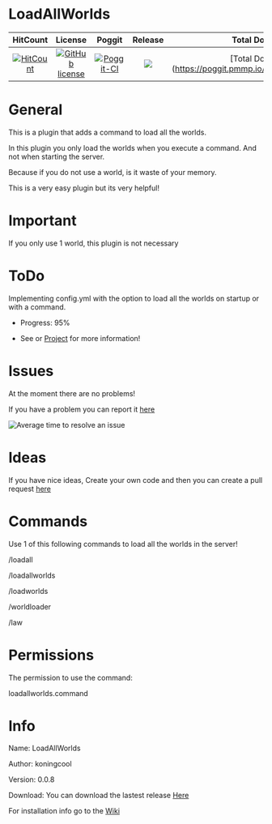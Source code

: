    # LoadAllWorlds

| HitCount | License | Poggit | Release | Total Downloads |
|:--:|:--:|:--:|:--:|:--:|
|[![HitCount](http://hits.dwyl.io/koningcool/LoadAllWorlds.svg)](http://hits.dwyl.io/koningcool/LoadAllWorlds)|[![GitHub license](https://img.shields.io/github/license/koningcool/LoadAllWorlds.svg)](https://github.com/koningcool/LoadAllWorlds/blob/master/LICENSE)|[![Poggit-CI](https://poggit.pmmp.io/ci.shield/koningcool/LoadAllWorlds/LoadallWorlds)](https://poggit.pmmp.io/ci/koningcool/LoadAllWorlds/LoadAllWorlds)|[![](https://poggit.pmmp.io/shield.state/LoadAllWorlds)](https://poggit.pmmp.io/p/LoadAllWorlds)| [Total Downloads] (https://poggit.pmmp.io/shield.dl/LoadAllWorlds)


# General
This is a plugin that adds a command to load all the worlds.

In this plugin you only load the worlds when you execute a command. And not when starting the server.

Because if you do not use a world, is it waste of your memory.

This is a very easy plugin but its very helpful!


# Important

If you only use 1 world, this plugin is not necessary

# ToDo

Implementing config.yml with the option to load all the worlds on startup or with a command.

  - Progress: 95%

  - See or [Project](https://github.com/koningcool/loadallworlds/projects/1) for more information!

 
 # Issues

 At the moment there are no problems!

 If you have a problem you can report it [here](https://github.com/koningcool/LoadAllWorlds/issues/new)
 
![Average time to resolve an issue](https://isitmaintained.com/badge/resolution/koningcool/LoadAllWorlds.svg)

# Ideas

If you have nice ideas, Create your own code and then you can create a pull request [here](https://github.com/koningcool/LoadAllWorlds/pulls)

# Commands

 Use 1 of this following commands to load all the worlds in the server!

 /loadall
 
 /loadallworlds
 
 /loadworlds
 
 /worldloader
 
 /law

# Permissions

 The permission to use the command:

 loadallworlds.command
 

# Info
 Name: LoadAllWorlds
 
 Author: koningcool

 Version: 0.0.8
 
 Download: You can download the lastest release [Here](https://poggit.pmmp.io/r/86466/loadallworlds.phar)
 
 For installation info go to the [Wiki](https://github.com/koningcool/loadallworlds/wiki)
 
 
